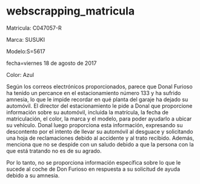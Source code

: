 # webscrapping_matricula

Matricula: C047057-R

Marca: SUSUKI

Modelo:S=5617

fecha=viernes 18 de agosto de 2017

Color: Azul

Según los correos electrónicos proporcionados, parece que Donal Furioso ha tenido un percance en el estacionamiento número 133 y ha sufrido amnesia, lo que le impide recordar en qué planta del garaje ha dejado su automóvil. El director del estacionamiento le pide a Donal que proporcione información sobre su automóvil, incluida la matrícula, la fecha de matriculación, el color, la marca y el modelo, para poder ayudarlo a ubicar su vehículo. Donal luego proporciona esta información, expresando su descontento por el intento de llevar su automóvil al desguace y solicitando una hoja de reclamaciones debido al accidente y al trato recibido. Además, menciona que no se despide con un saludo debido a que la persona con la que está tratando no es de su agrado.

Por lo tanto, no se proporciona información específica sobre lo que le sucede al coche de Don Furioso en respuesta a su solicitud de ayuda debido a su amnesia.

